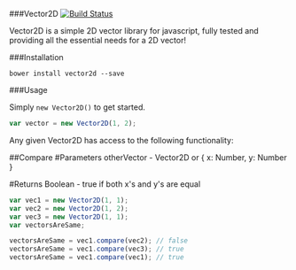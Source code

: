 ###Vector2D [![Build Status](https://travis-ci.org/hprofit/Vector2D.svg?branch=master)](https://travis-ci.org/hprofit/Vector2d)

Vector2D is a simple 2D vector library for javascript, fully tested and providing
all the essential needs for a 2D vector!

###Installation
```
bower install vector2d --save
```

###Usage

Simply `new Vector2D()` to get started.
```javascript
var vector = new Vector2D(1, 2);
```

Any given Vector2D has access to the following functionality:

##Compare
#Parameters
otherVector - Vector2D or { x: Number, y: Number }

#Returns
Boolean - true if both x's and y's are equal

```javascript
var vec1 = new Vector2D(1, 1);
var vec2 = new Vector2D(1, 2);
var vec3 = new Vector2D(1, 1);
var vectorsAreSame;

vectorsAreSame = vec1.compare(vec2); // false
vectorsAreSame = vec1.compare(vec3); // true
vectorsAreSame = vec1.compare(vec1); // true
```